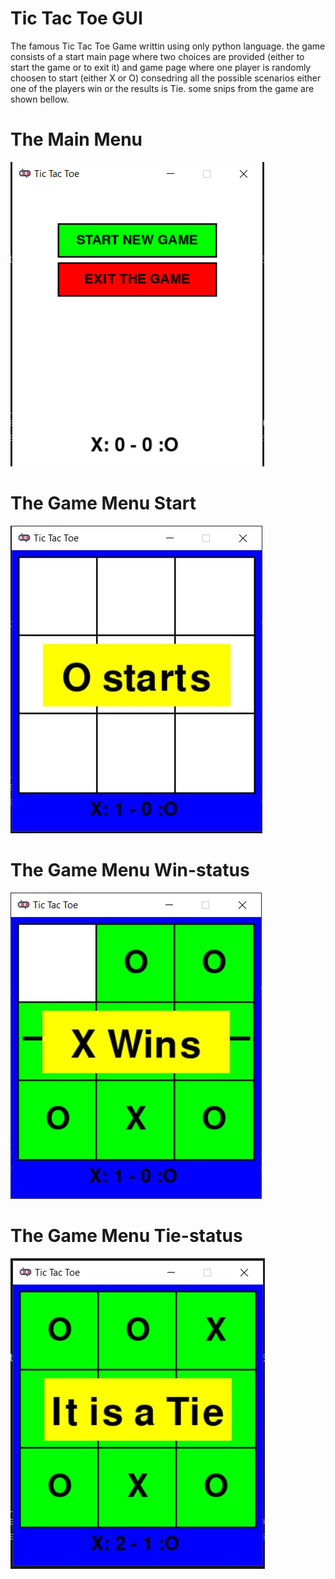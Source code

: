 # Tic Tac Toe GUI

The famous Tic Tac Toe Game writtin using only python language.
the game consists of a start main page where two choices are provided (either to start the game or to exit it) and game page where one player is randomly choosen to start (either X or O)
consedring all the possible scenarios either one of the players win or the results is Tie.
some snips from the game are shown bellow.

# The Main Menu
![](https://github.com/yasser-sulaiman/TicTacToe/blob/main/images/main.PNG)

# The Game Menu Start
![](https://github.com/yasser-sulaiman/TicTacToe/blob/main/images/start.jpg)

# The Game Menu Win-status
![](https://github.com/yasser-sulaiman/TicTacToe/blob/main/images/win.jpg)

# The Game Menu Tie-status
![](https://github.com/yasser-sulaiman/TicTacToe/blob/main/images/tie.jpg)
